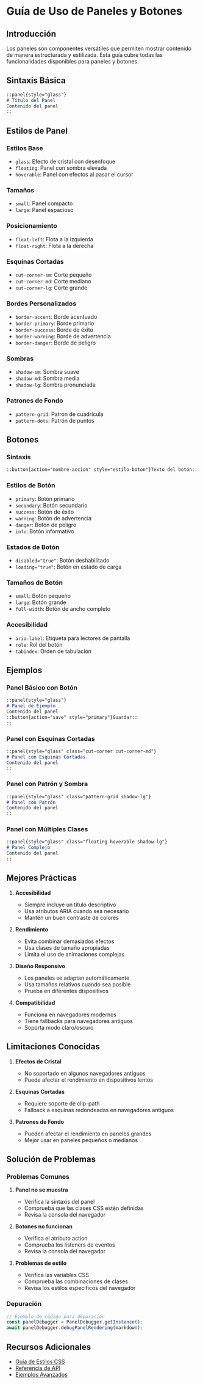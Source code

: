 # Guía de Uso de Paneles y Botones

## Introducción

Los paneles son componentes versátiles que permiten mostrar contenido de manera estructurada y estilizada. Esta guía cubre todas las funcionalidades disponibles para paneles y botones.

## Sintaxis Básica

```markdown
::panel{style="glass"}
# Título del Panel
Contenido del panel
::
```

## Estilos de Panel

### Estilos Base

- `glass`: Efecto de cristal con desenfoque
- `floating`: Panel con sombra elevada
- `hoverable`: Panel con efectos al pasar el cursor

### Tamaños

- `small`: Panel compacto
- `large`: Panel espacioso

### Posicionamiento

- `float-left`: Flota a la izquierda
- `float-right`: Flota a la derecha

### Esquinas Cortadas

- `cut-corner-sm`: Corte pequeño
- `cut-corner-md`: Corte mediano
- `cut-corner-lg`: Corte grande

### Bordes Personalizados

- `border-accent`: Borde acentuado
- `border-primary`: Borde primario
- `border-success`: Borde de éxito
- `border-warning`: Borde de advertencia
- `border-danger`: Borde de peligro

### Sombras

- `shadow-sm`: Sombra suave
- `shadow-md`: Sombra media
- `shadow-lg`: Sombra pronunciada

### Patrones de Fondo

- `pattern-grid`: Patrón de cuadrícula
- `pattern-dots`: Patrón de puntos

## Botones

### Sintaxis

```markdown
::button{action="nombre-accion" style="estilo-boton"}Texto del botón::
```

### Estilos de Botón

- `primary`: Botón primario
- `secondary`: Botón secundario
- `success`: Botón de éxito
- `warning`: Botón de advertencia
- `danger`: Botón de peligro
- `info`: Botón informativo

### Estados de Botón

- `disabled="true"`: Botón deshabilitado
- `loading="true"`: Botón en estado de carga

### Tamaños de Botón

- `small`: Botón pequeño
- `large`: Botón grande
- `full-width`: Botón de ancho completo

### Accesibilidad

- `aria-label`: Etiqueta para lectores de pantalla
- `role`: Rol del botón
- `tabindex`: Orden de tabulación

## Ejemplos

### Panel Básico con Botón

```markdown
::panel{style="glass"}
# Panel de Ejemplo
Contenido del panel
::button{action="save" style="primary"}Guardar::
::
```

### Panel con Esquinas Cortadas

```markdown
::panel{style="glass" class="cut-corner cut-corner-md"}
# Panel con Esquinas Cortadas
Contenido del panel
::
```

### Panel con Patrón y Sombra

```markdown
::panel{style="glass" class="pattern-grid shadow-lg"}
# Panel con Patrón
Contenido del panel
::
```

### Panel con Múltiples Clases

```markdown
::panel{style="glass" class="floating hoverable shadow-lg"}
# Panel Complejo
Contenido del panel
::
```

## Mejores Prácticas

1. **Accesibilidad**
   - Siempre incluye un título descriptivo
   - Usa atributos ARIA cuando sea necesario
   - Mantén un buen contraste de colores

2. **Rendimiento**
   - Evita combinar demasiados efectos
   - Usa clases de tamaño apropiadas
   - Limita el uso de animaciones complejas

3. **Diseño Responsivo**
   - Los paneles se adaptan automáticamente
   - Usa tamaños relativos cuando sea posible
   - Prueba en diferentes dispositivos

4. **Compatibilidad**
   - Funciona en navegadores modernos
   - Tiene fallbacks para navegadores antiguos
   - Soporta modo claro/oscuro

## Limitaciones Conocidas

1. **Efectos de Cristal**
   - No soportado en algunos navegadores antiguos
   - Puede afectar el rendimiento en dispositivos lentos

2. **Esquinas Cortadas**
   - Requiere soporte de clip-path
   - Fallback a esquinas redondeadas en navegadores antiguos

3. **Patrones de Fondo**
   - Pueden afectar el rendimiento en paneles grandes
   - Mejor usar en paneles pequeños o medianos

## Solución de Problemas

### Problemas Comunes

1. **Panel no se muestra**
   - Verifica la sintaxis del panel
   - Comprueba que las clases CSS estén definidas
   - Revisa la consola del navegador

2. **Botones no funcionan**
   - Verifica el atributo action
   - Comprueba los listeners de eventos
   - Revisa la consola del navegador

3. **Problemas de estilo**
   - Verifica las variables CSS
   - Comprueba las combinaciones de clases
   - Revisa los estilos específicos del navegador

### Depuración

```javascript
// Ejemplo de código para depuración
const panelDebugger = PanelDebugger.getInstance();
await panelDebugger.debugPanelRendering(markdown);
```

## Recursos Adicionales

- [Guía de Estilos CSS](docs/css-styles.md)
- [Referencia de API](docs/api-reference.md)
- [Ejemplos Avanzados](docs/advanced-examples.md) 
